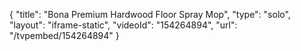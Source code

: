 {
    "title": "Bona Premium Hardwood Floor Spray Mop",
    "type": "solo",
    "layout": "iframe-static",
    "videoId": "154264894",
    "url": "\/tvpembed\/154264894"
}